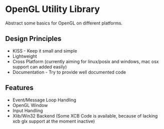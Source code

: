 OpenGL Utility Library 
====================

Abstract some basics for OpenGL on different platforms.

Design Principles
--------------------------
* KISS - Keep it small and simple
* Lightweight
* Cross Platform (currently aiming for linux/posix and windows, mac osx support can added easily)
* Documentation - Try to provide well documented code

Features
--------------------
* Event/Message Loop Handling
* OpenGL Window
* Input Handling
* Xlib/Win32 Backend
  (Some XCB Code is available, because of lacking xcb glx support at the moment inactive)

